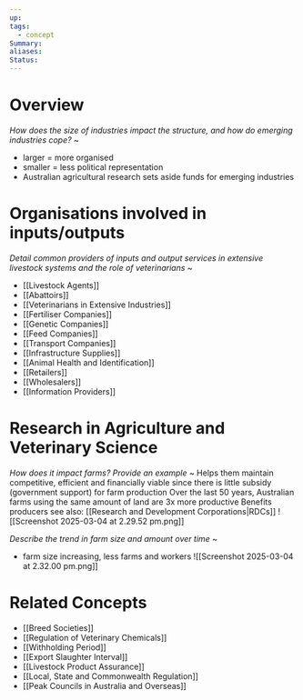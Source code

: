 ```yaml
---
up: 
tags:
  - concept
Summary: 
aliases: 
Status:
---
```

# Overview
*How does the size of industries impact the structure, and how do emerging industries cope?*
~
- larger = more organised
- smaller = less political representation
- Australian agricultural research sets aside funds for emerging industries

# Organisations involved in inputs/outputs
*Detail common providers of inputs and output services in extensive livestock systems and the role of veterinarians*
~
- [[Livestock Agents]]
- [[Abattoirs]]
- [[Veterinarians in Extensive Industries]]
- [[Fertiliser Companies]]
- [[Genetic Companies]]
- [[Feed Companies]]
- [[Transport Companies]]
- [[Infrastructure Supplies]]
- [[Animal Health and Identification]]
- [[Retailers]]
- [[Wholesalers]]
- [[Information Providers]]

# Research in Agriculture and Veterinary Science
*How does it impact farms? Provide an example*
~
Helps them maintain competitive, efficient and financially viable since there is little subsidy (government support) for farm production
Over the last 50 years, Australian farms using the same amount of land are 3x more productive
Benefits producers
see also: [[Research and Development Corporations|RDCs]]
![[Screenshot 2025-03-04 at 2.29.52 pm.png]]
<!--SR:!2025-03-06,1,230-->

*Describe the trend in farm size and amount over time*
~
- farm size increasing, less farms and workers
![[Screenshot 2025-03-04 at 2.32.00 pm.png]]

# Related Concepts
- [[Breed Societies]]
- [[Regulation of Veterinary Chemicals]]
- [[Withholding Period]]
- [[Export Slaughter Interval]]
- [[Livestock Product Assurance]]
- [[Local, State and Commonwealth Regulation]]
- [[Peak Councils in Australia and Overseas]]